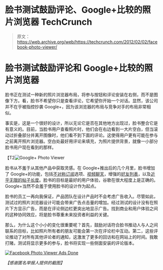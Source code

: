 # 脸书测试鼓励评论、Google+比较的照片浏览器 TechCrunch

> 原文：<https://web.archive.org/web/https://techcrunch.com/2012/02/02/facebook-photo-viewer/>

# 脸书测试鼓励评论和 Google+比较的照片浏览器

脸书正在测试一种新的照片浏览器布局，将参与按钮和评论安装在右侧，而不是图像下方。看，脸书不希望你只是查看评论，它希望你开始一个对话。显然，该公司并不在乎被指控抄袭 Google+，因为该浏览器的布局与竞争对手的布局非常相似。

事实是，这是一个很好的设计，所以无论它是否在其他地方出现过，脸书整合它是有意义的。目前，当脸书用户查看照片时，他们会在右边看到一大片空白，但当滚动过折叠部分并离开图像时，他们看不到下面的评论。这使得用户更有可能在参与之前离开照片浏览器。空白处最好用评论来填充，为照片提供背景，就像一小部分脸书用户现在看到的那样。

【T2![](img/39d3631e2dcae64f045a5e19591b8222.png "Google+ Photo Viewer")

脸书从不羞于从其他产品中获取灵感。在 Google+推出后的几个月里，脸书增加了 Google+的功能，包括[不对称订阅](https://web.archive.org/web/20221207202448/https://beta.techcrunch.com/2012/01/25/facebook-subscribe-journalists/)选项、[视频聊天](https://web.archive.org/web/20221207202448/https://beta.techcrunch.com/2011/07/06/facebook-launches-skype-powered-video-calling/)，增强的[好友列表](https://web.archive.org/web/20221207202448/https://beta.techcrunch.com/2011/09/13/facebook-officially-unveils-smart-friend-lists/)，以及[近乎无限的帖子长度](https://web.archive.org/web/20221207202448/https://beta.techcrunch.com/2011/11/30/status-update-character-limit/)。脸书的目标是最好的用户体验，谷歌在很大程度上是正确的。Google+当然不会羞于使用脸书的设计作为起点。

脸书的员工一再向我保证，产品团队在设计产品时不会考虑广告收入。尽管如此，测试过的照片浏览器设计可能会带来广告点击量的增加。经过测试的设计没有在照片下方显示广告，而是在评论侧边栏更突出地显示广告。找到商业和用户体验之间的这种协同效应，将是脸书尊重未来投资者利益的关键。

那么，为什么这个小小的变化很重要呢？首先，鼓励对话符合脸书推动人与人之间联系的目标，比如照片所有者的朋友可能会第一次在评论栏中互动。第二，这些评论推动了对所有其他评论者的通知，这激发了更多的回访和在网站上的时间。我敢打赌，测试将显示更多的参与，脸书将实现一些侧面安装的评论版本。

[![](img/5da27156f3ccb839f7868a4b6b0bede6.png "Facebook Photo Viewer Ads Done")](https://web.archive.org/web/20221207202448/https://beta.techcrunch.com/wp-content/uploads/2012/02/facebook-photo-viewer-ads-done.png)

*【感谢匿名举报人提供的截图】*
